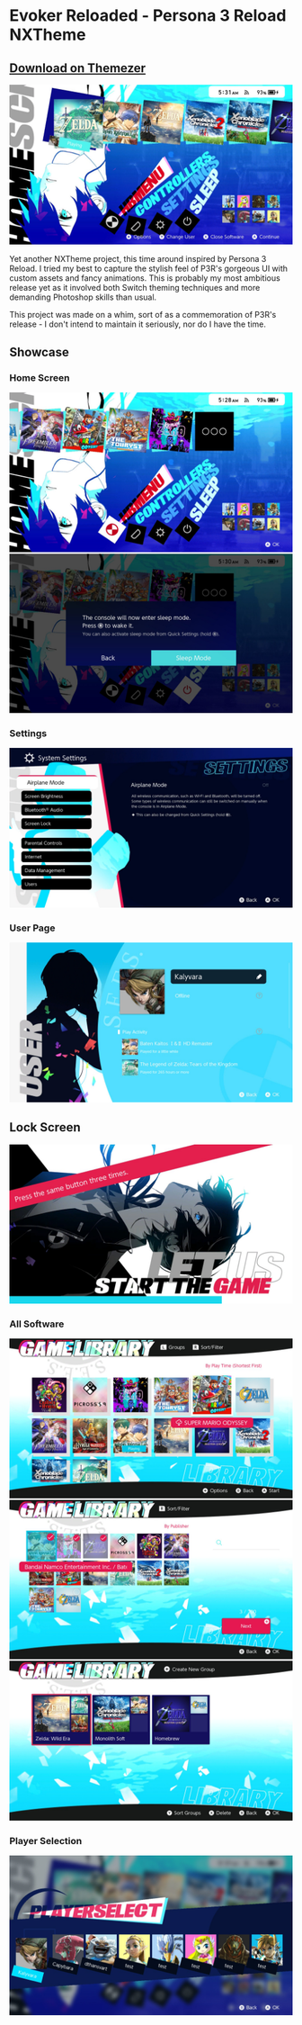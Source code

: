 # Evoker Reloaded - Persona 3 Reload NXTheme

## [Download on Themezer](https://themezer.net/packs/Evoker-Reloaded-Persona-3-Reload-746)

![Image](screenshots/h1.jpg)

Yet another NXTheme project, this time around inspired by Persona 3 Reload. I tried my best to capture the stylish feel of P3R's gorgeous UI with custom assets and fancy animations. This is probably my most ambitious release yet as it involved both Switch theming techniques and more demanding Photoshop skills than usual.

This project was made on a whim, sort of as a commemoration of P3R's release - I don't intend to maintain it seriously, nor do I have the time.

## Showcase

### Home Screen

![Image](screenshots/h2.jpg)
![Image](screenshots/h3.jpg)

### Settings

![Image](screenshots/s.jpg)

### User Page

![Image](screenshots/u.jpg)

## Lock Screen

![Image](screenshots/l.jpg)

### All Software

![Image](screenshots/a1.jpg)
![Image](screenshots/a2.jpg)
![Image](screenshots/a3.jpg)

### Player Selection

![Image](screenshots/p.jpg)
